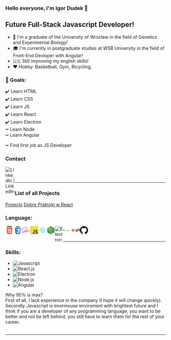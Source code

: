 ### Hello everyone, I'm Igor Dudek 👋

## Future Full-Stack Javascript Developer!

- :school: I'm a graduate of the University of Wrocław in the field of Genetics and Experimental Biology!
- :mortar_board: I'm currently in postgraduate studies at WSB University in the field of Front-End Devloper with Angular!
- :us: Still improving my english skills!
- :hearts: Hobby: Basketball, Gym, Bicycling,

### :pushpin: Goals:

:heavy_check_mark: Learn HTML
<br/>
:heavy_check_mark: Learn CSS
<br/>
:heavy_check_mark: Learn JS
<br/>
:heavy_check_mark: Learn React
<br/>
:heavy_check_mark: Learn Electron
<br/>
:heavy_minus_sign: Learn Node
<br/>
:heavy_minus_sign: Learn Angular
<br/>

:heavy_minus_sign: Find first job as JS Developer

### Contact

[<img align="left" alt="LinkedIn | LinkedIn" width="30px" src="https://simpleicons.org/icons/linkedin.svg" />][linkedin]
<br />
<br />

---

### List of all Projects

[Projects](https://github.com/dudek-igor/dudek-igor.github.io/blob/main/README.md)
[Dobre Praktyki w React](https://github.com/dudek-igor/Dobre_Praktyki_w_React)

### Language:

<img align="left" alt="HTML5" width="26px" src="https://raw.githubusercontent.com/github/explore/80688e429a7d4ef2fca1e82350fe8e3517d3494d/topics/html/html.png" />
<img align="left" alt="CSS3" width="26px" src="https://raw.githubusercontent.com/github/explore/80688e429a7d4ef2fca1e82350fe8e3517d3494d/topics/css/css.png" />
<img align="left" alt="Sass" width="26px" src="https://raw.githubusercontent.com/github/explore/80688e429a7d4ef2fca1e82350fe8e3517d3494d/topics/sass/sass.png" />
<img align="left" alt="JavaScript" width="26px" src="https://raw.githubusercontent.com/github/explore/80688e429a7d4ef2fca1e82350fe8e3517d3494d/topics/javascript/javascript.png" />
<img align="left" alt="React" width="26px" src="https://raw.githubusercontent.com/github/explore/80688e429a7d4ef2fca1e82350fe8e3517d3494d/topics/react/react.png" />
<img align="left" alt="Node.js" width="26px" src="https://raw.githubusercontent.com/github/explore/80688e429a7d4ef2fca1e82350fe8e3517d3494d/topics/nodejs/nodejs.png" />
<img align="left" alt="Electron" width="26px" src="https://upload.wikimedia.org/wikipedia/commons/9/91/Electron_Software_Framework_Logo.svg" />
<img align="left" alt="MongoDB" width="26px" src="https://raw.githubusercontent.com/github/explore/80688e429a7d4ef2fca1e82350fe8e3517d3494d/topics/mongodb/mongodb.png" />
<img align="left" alt="Git" width="26px" src="https://raw.githubusercontent.com/github/explore/80688e429a7d4ef2fca1e82350fe8e3517d3494d/topics/git/git.png" />
<img align="left" alt="GitHub" width="26px" src="https://raw.githubusercontent.com/github/explore/78df643247d429f6cc873026c0622819ad797942/topics/github/github.png" />
<br />
<br />

---

### Skills:

- <img align="left" alt="Javascript" src="https://progress-bar.dev/95/?title=Javascript&width=200" />
- <img align="left" alt="React.js" src="https://progress-bar.dev/90/?title=React&nbsp&nbsp&nbsp&nbsp&nbsp&width=200" />
  <br />
- <img align="left" alt="Electron" src="https://progress-bar.dev/85/?title=Electron&nbsp&nbsp&width=200" />
  <br />
- <img align="left" alt="Node.js" src="https://progress-bar.dev/50/?title=Node.js&nbsp&nbsp&nbsp&width=200" />
  <br />
- <img align="left" alt="Angular" src="https://progress-bar.dev/5/?title=Angular&nbsp&nbsp&nbsp&width=200" />

Why 95% is max?
<br />
First of all, I lack experience in the company (I hope it will change quickly).
<br />
Secondly Javascript is enormouse enviroment with brightest future and I think if you are a developer of any programming language, you want to be better and not be left behind, you still have to learn them for the rest of your career.
<br />
<br />

---

[linkedin]: https://www.linkedin.com/in/igor-dudek-96a87611a/
